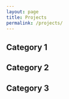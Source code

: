 ```yaml
---
layout: page
title: Projects
permalink: /projects/
---
```


## Category 1

## Category 2

## Category 3